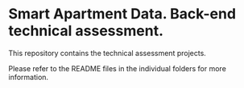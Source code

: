 # Smart Apartment Data. Back-end technical assessment.
 
This repository contains the technical assessment projects.

Please refer to the README files in the individual folders for more information.

